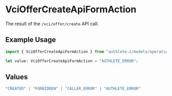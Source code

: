 # VciOfferCreateApiFormAction

The result of the `/vci/offer/create` API call.

## Example Usage

```typescript
import { VciOfferCreateApiFormAction } from "authlete-2/models/operations";

let value: VciOfferCreateApiFormAction = "AUTHLETE_ERROR";
```

## Values

```typescript
"CREATED" | "FORBIDDEN" | "CALLER_ERROR" | "AUTHLETE_ERROR"
```